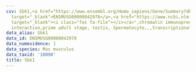 ```yaml
---
csv: Sbk1,<a href="https://www.ensembl.org/Homo_sapiens/Gene/Summary?db=core;g=ENSMUSG00000042978"
  target="_blank">ENSMUSG00000042978</a>,<a href="https://www.ncbi.nlm.nih.gov/pubmed/25450459"
  target="_blank"><i class="fas fa-file"></i></a>",chromatin immunoprecipitation assay,direct
  interaction,prime adult stage, testis, Spermatocyte,,,transcriptional regulation,
data_alias: Sbk1
data_id: ENSMUSG00000042978
data_numevidence: 1
data_species: Mus musculus
data_taxid: '10090'
title: Sbk1
---
```

